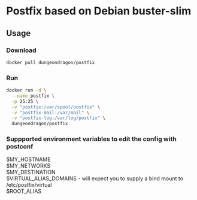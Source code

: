 # Postfix based on Debian buster-slim


## Usage

### Download

```bash
docker pull dungeondragon/postfix
```

### Run

```bash
docker run -d \
  --name postfix \
  -p 25:25 \
  -v "postfix:/var/spool/postfix" \
  -v "postfix-mail:/var/mail" \
  -v "postfix-log:/var/log/postfix" \
  dungeondragon/postfix
```
### Suppported environment variables to edit the config with postconf

$MY_HOSTNAME  
$MY_NETWORKS  
$MY_DESTINATION  
$VIRTUAL_ALIAS_DOMAINS - will expect you to supply a bind mount to /etc/postfix/virtual  
$ROOT_ALIAS  
